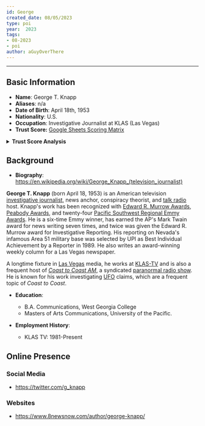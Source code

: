 ```yaml
---
id: George
created_date: 08/05/2023
type: poi
year:  2023
tags:
- 08-2023
- poi
author: aGuyOverThere
---
```


----

## Basic Information

- **Name**: George T. Knapp
- **Aliases**: n/a
- **Date of Birth**: April 18th, 1953
- **Nationality**: U.S.
- **Occupation**: Investigative Journalist at KLAS (Las Vegas)
- **Trust Score:** [Google Sheets Scoring Matrix](https://docs.google.com/spreadsheets/d/1CUarxE7P1cPwgWXwJzzeWnZGm1c6Wp2Ttazdt3VPM_s/edit?usp=sharing)

<details>
<summary><b>Trust Score Analysis</b></summary>
<IMG src="https://publish-01.obsidian.md/access/1c31a6f93f82a49b0a9eb31193d6cdec/_images/" alt="Trust Score"/>
</details>

## Background

- **Biography**: https://en.wikipedia.org/wiki/George_Knapp_(television_journalist)

**George T. Knapp** (born April 18, 1953) is an American television [investigative journalist](https://en.wikipedia.org/wiki/Investigative_journalism "Investigative journalism"), news anchor, conspiracy theorist, and [talk radio](https://en.wikipedia.org/wiki/Talk_radio "Talk radio") host. Knapp's work has been recognized with [Edward R. Murrow Awards](https://en.wikipedia.org/wiki/Edward_R._Murrow_Award_(Radio_Television_Digital_News_Association) "Edward R. Murrow Award (Radio Television Digital News Association)"), [Peabody Awards](https://en.wikipedia.org/wiki/Peabody_Award "Peabody Award"), and twenty-four [Pacific Southwest Regional Emmy Awards](https://en.wikipedia.org/wiki/Pacific_Southwest_Chapter_of_the_National_Television_Academy "Pacific Southwest Chapter of the National Television Academy"). He is a six-time Emmy winner, has earned the AP's Mark Twain award for news writing seven times, and twice was given the Edward R. Murrow award for Investigative Reporting. His reporting on Nevada's infamous Area 51 military base was selected by UPI as Best Individual Achievement by a Reporter in 1989. He also writes an award-winning weekly column for a Las Vegas newspaper.

A longtime fixture in [Las Vegas](https://en.wikipedia.org/wiki/Las_Vegas "Las Vegas") media, he works at [KLAS-TV](https://en.wikipedia.org/wiki/KLAS-TV "KLAS-TV") and is also a frequent host of _[Coast to Coast AM](https://en.wikipedia.org/wiki/Coast_To_Coast_AM "Coast To Coast AM")_, a syndicated [paranormal radio show](https://en.wikipedia.org/wiki/Paranormal_radio_shows "Paranormal radio shows"). He is known for his work investigating [UFO](https://en.wikipedia.org/wiki/UFO "UFO") claims, which are a frequent topic of _Coast to Coast_.

- **Education**: 
	- B.A. Communications, West Georgia College
	- Masters of Arts Communications, University of the Pacific.
	  
- **Employment History**: 
	- KLAS TV: 1981-Present

## Online Presence

### Social Media

- https://twitter.com/g_knapp

### Websites

- https://www.8newsnow.com/author/george-knapp/
